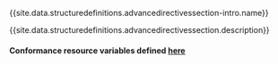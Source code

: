 {{site.data.structuredefinitions.advancedirectivessection-intro.name}}

{{site.data.structuredefinitions.advancedirectivessection.description}}

#### Conformance resource variables defined [here](http://wiki.hl7.org/index.php?title=IG_Publisher_Documentation#Jekyll)
